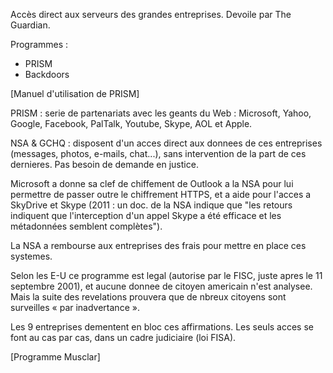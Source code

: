 Accès direct aux serveurs des grandes entreprises. Devoile par The Guardian.

Programmes :
* PRISM
* Backdoors

[Manuel d'utilisation de PRISM]

PRISM : serie de partenariats avec les geants du Web : Microsoft, Yahoo, Google, Facebook, PalTalk, Youtube, Skype, AOL et Apple.

NSA & GCHQ : disposent d'un acces direct aux donnees de ces entreprises (messages, photos, e-mails, chat...), sans intervention de la part de ces dernieres. Pas besoin de demande en justice.

Microsoft a donne sa clef de chiffement de Outlook a la NSA pour lui permettre de passer outre le chiffrement HTTPS, et a aide pour l'acces a SkyDrive et Skype (2011 : un doc. de la NSA indique que "les retours indiquent que l'interception d'un appel Skype a été efficace et les métadonnées semblent complètes").

La NSA a rembourse aux entreprises des frais pour mettre en place ces systemes.

Selon les E-U ce programme est legal (autorise par le FISC, juste apres le 11 septembre 2001), et aucune donnee de citoyen americain n'est analysee. Mais la suite des revelations prouvera que de nbreux citoyens sont surveilles « par inadvertance ».

Les 9 entreprises dementent en bloc ces affirmations. Les seuls acces se font au cas par cas, dans un cadre judiciaire (loi FISA).

[Programme Musclar]
